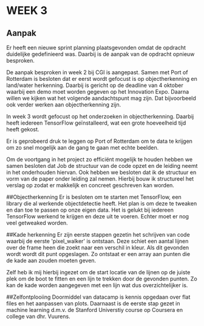 # WEEK 3

## Aanpak

Er heeft een nieuwe sprint planning plaatsgevonden omdat de opdracht duidelijke gedefinieerd was. Daarbij is de aanpak van de opdracht opnieuw besproken.

De aanpak besproken in week 2 bij CGI is aangepast. Samen met Port of Rotterdam is besloten dat er eerst wordt gefocust is op objectherkenning en land/water herkenning. Daarbij is gericht op de deadline van 4 oktober waarbij een demo moet worden gegeven op het Innovation Expo. Daarna willen we kijken wat het volgende aandachtspunt mag zijn. Dat bijvoorbeeld ook verder werken aan objectherkenning zijn.

In week 3 wordt gefocust op het onderzoeken in objectherkenning. Daarbij heeft iedereen TensorFlow geïnstalleerd, wat een grote hoeveelheid tijd heeft gekost.

Er is geprobeerd druk te leggen op Port of Rotterdam om te data te krijgen om zo snel mogelijk aan de gang te gaan met echte beelden. 

Om de voortgang in het project zo efficiënt mogelijk te houden hebben we samen besloten dat Job de structuur van de code opzet en de leiding neemt in het onderhouden hiervan. Ook hebben we besloten dat ik de structuur en vorm van de paper onder leiding zal nemen. Hierbij bouw ik structureel het verslag op zodat er makkelijk en concreet geschreven kan worden.

##Objectherkenning
Er is besloten om te starten met TensorFlow, een library die al werkende objectdetectie heeft. Het plan is om deze te tweaken en dan toe te passen op onze eigen data. Het is gelukt bij iedereen TensorFlow werkend te krijgen en deze uit te voeren. Echter moet er nog veel getweaked worden.

##Kade herkenning 
Er zijn eerste stappen gezetin het schrijven van code waarbij de eerste 'pixel_walker' is ontstaan. Deze schiet een aantal lijnen over de frame heen die zoekt naar een verschil in kleur. Als dit gevonden wordt wordt dit punt opgeslagen. Zo ontstaat er een array aan punten die de kade aan zouden moeten geven. 

Zelf heb ik mij hierbij ingezet om de start locatie van de lijnen op de juiste plek om de boot te fitten en een lijn te trekken door de gevonden punten. Zo kan de kade worden aangegeven met een lijn wat dus overzichtelijker is.

##Zelfontplooiing
Doormiddel van datacamp is kennis opgedaan over flat files en het aanpassen van plots. Daarnaast is de eerste stap gezet in machine learning d.m.v. de Stanford Universtiy course op Coursera en college van dhr. Vuurens.

